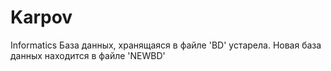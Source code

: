 # Karpov
Informatics
База данных, хранящаяся в файле 'BD' устарела. Новая база данных находится в файле 'NEWBD'
